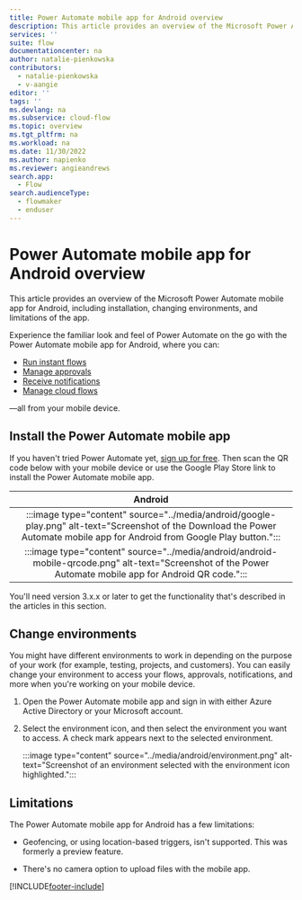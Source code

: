 ```yaml
---
title: Power Automate mobile app for Android overview
description: This article provides an overview of the Microsoft Power Automate mobile app for Android, including installation, changing environments, and limitations of the app.
services: ''
suite: flow
documentationcenter: na
author: natalie-pienkowska
contributors:
  - natalie-pienkowska
  - v-aangie
editor: ''
tags: ''
ms.devlang: na
ms.subservice: cloud-flow
ms.topic: overview
ms.tgt_pltfrm: na
ms.workload: na
ms.date: 11/30/2022
ms.author: napienko
ms.reviewer: angieandrews
search.app: 
  - Flow
search.audienceType: 
  - flowmaker
  - enduser
---
```


# Power Automate mobile app for Android overview

This article provides an overview of the Microsoft Power Automate mobile app for Android, including installation, changing environments, and limitations of the app.

Experience the familiar look and feel of Power Automate on the go with the Power Automate mobile app for Android, where you can:

- [Run instant flows](run-instant-flows.md)
- [Manage approvals](manage-approvals.md)
- [Receive notifications](notifications.md)
- [Manage cloud flows](manage-cloud-flows.md)

&mdash;all from your mobile device.

## Install the Power Automate mobile app

If you haven't tried Power Automate yet, [sign up for free](../sign-up-sign-in.md). Then scan the QR code below with your mobile device or use the Google Play Store link to install the Power Automate mobile app.

| Android |
| :---:   |
| :::image type="content" source="../media/android/google-play.png" alt-text="Screenshot of the Download the Power Automate mobile app for Android from Google Play button.":::  |
| :::image type="content" source="../media/android/android-mobile-qrcode.png" alt-text="Screenshot of the Power Automate mobile app for Android QR code.":::  |

You'll need version 3.x.x or later to get the functionality that's described in the articles in this section.

## Change environments

You might have different environments to work in depending on the purpose of your work (for example, testing, projects, and customers). You can easily change your environment to access your flows, approvals, notifications, and more when you're working on your mobile device.

1. Open the Power Automate mobile app and sign in with either Azure Active Directory or your Microsoft account.

1. Select the environment icon, and then select the environment you want to access. A check mark appears next to the selected environment.

    :::image type="content" source="../media/android/environment.png" alt-text="Screenshot of an environment selected with the environment icon highlighted.":::

## Limitations

The Power Automate mobile app for Android has a few limitations:

- Geofencing, or using location-based triggers, isn't supported. This was formerly a preview feature.

- There's no camera option to upload files with the mobile app.

[!INCLUDE[footer-include](../includes/footer-banner.md)]
